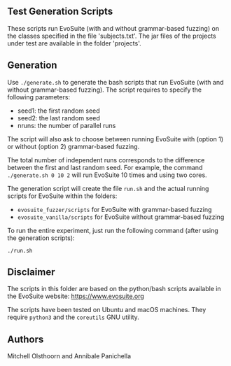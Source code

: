 ## Test Generation Scripts

These scripts run EvoSuite (with and without grammar-based fuzzing) on the classes specified in the file 'subjects.txt'.  The jar files of the projects under test are available in the folder 'projects'.

## Generation
Use `./generate.sh` to generate the bash scripts that run EvoSuite (with and without grammar-based fuzzing).
The script requires to specify the following parameters:

* seed1: the first random seed
* seed2: the last random seed
* nruns: the number of parallel runs

The script will also ask to choose between running EvoSuite with (option 1) or without (option 2) grammar-based fuzzing. 

The total number of independent runs corresponds to the difference between the first and last random seed. For example, the command `./generate.sh 0 10 2` will run EvoSuite 10 times and using two cores. 

The generation script will create the file `run.sh` and the actual running scripts for EvoSuite within the folders:
* `evosuite_fuzzer/scripts` for EvoSuite with grammar-based fuzzing 
* `evosuite_vanilla/scripts` for EvoSuite without grammar-based fuzzing 

To run the entire experiment, just run the following command (after using the generation scripts):
```
./run.sh
```
## Disclaimer
The scripts in this folder are based on the python/bash scripts available in the EvoSuite website: https://www.evosuite.org

The scripts have been tested on Ubuntu and macOS machines. They require `python3` and the `coreutils` GNU utility.

## Authors
Mitchell Olsthoorn and Annibale Panichella
